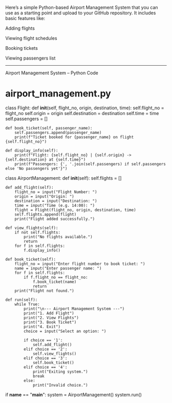 Here’s a simple Python-based Airport Management System that you can use as a starting point and upload to your GitHub repository. It includes basic features like:

Adding flights

Viewing flight schedules

Booking tickets

Viewing passengers list



---

Airport Management System – Python Code

# airport_management.py

class Flight:
    def __init__(self, flight_no, origin, destination, time):
        self.flight_no = flight_no
        self.origin = origin
        self.destination = destination
        self.time = time
        self.passengers = []

    def book_ticket(self, passenger_name):
        self.passengers.append(passenger_name)
        print(f"Ticket booked for {passenger_name} on flight {self.flight_no}")

    def display_info(self):
        print(f"Flight: {self.flight_no} | {self.origin} -> {self.destination} at {self.time}")
        print(f"Passengers: {', '.join(self.passengers) if self.passengers else 'No passengers yet'}")


class AirportManagement:
    def __init__(self):
        self.flights = []

    def add_flight(self):
        flight_no = input("Flight Number: ")
        origin = input("Origin: ")
        destination = input("Destination: ")
        time = input("Time (e.g. 14:00): ")
        flight = Flight(flight_no, origin, destination, time)
        self.flights.append(flight)
        print("Flight added successfully.")

    def view_flights(self):
        if not self.flights:
            print("No flights available.")
            return
        for f in self.flights:
            f.display_info()

    def book_ticket(self):
        flight_no = input("Enter flight number to book ticket: ")
        name = input("Enter passenger name: ")
        for f in self.flights:
            if f.flight_no == flight_no:
                f.book_ticket(name)
                return
        print("Flight not found.")

    def run(self):
        while True:
            print("\n--- Airport Management System ---")
            print("1. Add Flight")
            print("2. View Flights")
            print("3. Book Ticket")
            print("4. Exit")
            choice = input("Select an option: ")

            if choice == '1':
                self.add_flight()
            elif choice == '2':
                self.view_flights()
            elif choice == '3':
                self.book_ticket()
            elif choice == '4':
                print("Exiting system.")
                break
            else:
                print("Invalid choice.")


if __name__ == "__main__":
    system = AirportManagement()
    system.run()
